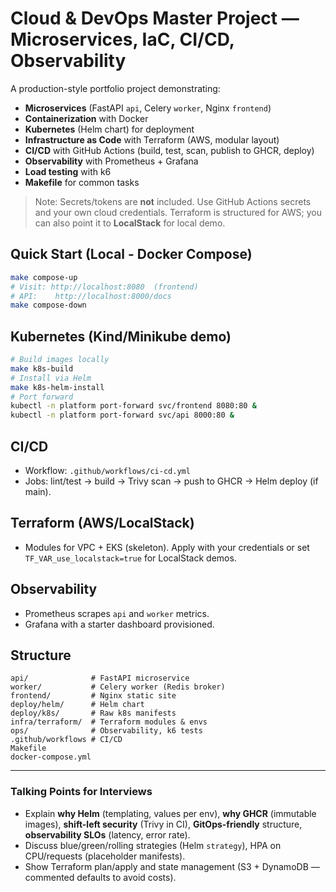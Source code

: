 
# Cloud & DevOps Master Project — Microservices, IaC, CI/CD, Observability

A production-style portfolio project demonstrating:
- **Microservices** (FastAPI `api`, Celery `worker`, Nginx `frontend`)
- **Containerization** with Docker
- **Kubernetes** (Helm chart) for deployment
- **Infrastructure as Code** with Terraform (AWS, modular layout)
- **CI/CD** with GitHub Actions (build, test, scan, publish to GHCR, deploy)
- **Observability** with Prometheus + Grafana
- **Load testing** with k6
- **Makefile** for common tasks

> Note: Secrets/tokens are **not** included. Use GitHub Actions secrets and your own cloud credentials. Terraform is structured for AWS; you can also point it to **LocalStack** for local demo.

## Quick Start (Local - Docker Compose)
```bash
make compose-up
# Visit: http://localhost:8080  (frontend)
# API:    http://localhost:8000/docs
make compose-down
```

## Kubernetes (Kind/Minikube demo)
```bash
# Build images locally
make k8s-build
# Install via Helm
make k8s-helm-install
# Port forward
kubectl -n platform port-forward svc/frontend 8080:80 &
kubectl -n platform port-forward svc/api 8000:80 &
```

## CI/CD
- Workflow: `.github/workflows/ci-cd.yml`
- Jobs: lint/test → build → Trivy scan → push to GHCR → Helm deploy (if main).

## Terraform (AWS/LocalStack)
- Modules for VPC + EKS (skeleton). Apply with your credentials or set `TF_VAR_use_localstack=true` for LocalStack demos.

## Observability
- Prometheus scrapes `api` and `worker` metrics.
- Grafana with a starter dashboard provisioned.

## Structure
```
api/              # FastAPI microservice
worker/           # Celery worker (Redis broker)
frontend/         # Nginx static site
deploy/helm/      # Helm chart
deploy/k8s/       # Raw k8s manifests
infra/terraform/  # Terraform modules & envs
ops/              # Observability, k6 tests
.github/workflows # CI/CD
Makefile
docker-compose.yml
```

---

### Talking Points for Interviews
- Explain **why Helm** (templating, values per env), **why GHCR** (immutable images), **shift-left security** (Trivy in CI), **GitOps-friendly** structure, **observability SLOs** (latency, error rate).
- Discuss blue/green/rolling strategies (Helm `strategy`), HPA on CPU/requests (placeholder manifests).
- Show Terraform plan/apply and state management (S3 + DynamoDB — commented defaults to avoid costs).

